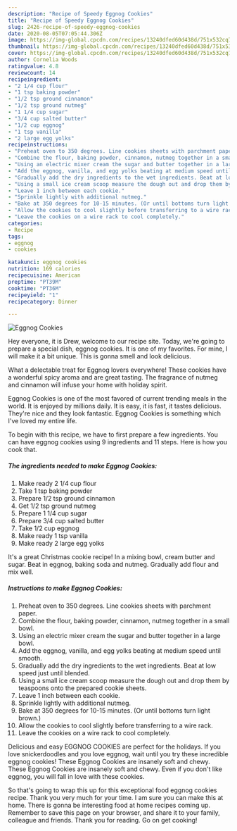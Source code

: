 ```yaml
---
description: "Recipe of Speedy Eggnog Cookies"
title: "Recipe of Speedy Eggnog Cookies"
slug: 2426-recipe-of-speedy-eggnog-cookies
date: 2020-08-05T07:05:44.306Z
image: https://img-global.cpcdn.com/recipes/13240dfed60d438d/751x532cq70/eggnog-cookies-recipe-main-photo.jpg
thumbnail: https://img-global.cpcdn.com/recipes/13240dfed60d438d/751x532cq70/eggnog-cookies-recipe-main-photo.jpg
cover: https://img-global.cpcdn.com/recipes/13240dfed60d438d/751x532cq70/eggnog-cookies-recipe-main-photo.jpg
author: Cornelia Woods
ratingvalue: 4.8
reviewcount: 14
recipeingredient:
- "2 1/4 cup flour"
- "1 tsp baking powder"
- "1/2 tsp ground cinnamon"
- "1/2 tsp ground nutmeg"
- "1 1/4 cup sugar"
- "3/4 cup salted butter"
- "1/2 cup eggnog"
- "1 tsp vanilla"
- "2 large egg yolks"
recipeinstructions:
- "Preheat oven to 350 degrees. Line cookies sheets with parchment paper."
- "Combine the flour, baking powder, cinnamon, nutmeg together in a small bowl."
- "Using an electric mixer cream the sugar and butter together in a large bowl."
- "Add the eggnog, vanilla, and egg yolks beating at medium speed until smooth."
- "Gradually add the dry ingredients to the wet ingredients. Beat at low speed just until blended."
- "Using a small ice cream scoop measure the dough out and drop them by teaspoons onto the prepared cookie sheets."
- "Leave 1 inch between each cookie."
- "Sprinkle lightly with additional nutmeg."
- "Bake at 350 degrees for 10-15 minutes. (Or until bottoms turn light brown.)"
- "Allow the cookies to cool slightly before transferring to a wire rack."
- "Leave the cookies on a wire rack to cool completely."
categories:
- Recipe
tags:
- eggnog
- cookies

katakunci: eggnog cookies 
nutrition: 169 calories
recipecuisine: American
preptime: "PT39M"
cooktime: "PT36M"
recipeyield: "1"
recipecategory: Dinner

---
```



![Eggnog Cookies](https://img-global.cpcdn.com/recipes/13240dfed60d438d/751x532cq70/eggnog-cookies-recipe-main-photo.jpg)

Hey everyone, it is Drew, welcome to our recipe site. Today, we're going to prepare a special dish, eggnog cookies. It is one of my favorites. For mine, I will make it a bit unique. This is gonna smell and look delicious.

What a delectable treat for Eggnog lovers everywhere! These cookies have a wonderful spicy aroma and are great tasting. The fragrance of nutmeg and cinnamon will infuse your home with holiday spirit.

Eggnog Cookies is one of the most favored of current trending meals in the world. It is enjoyed by millions daily. It is easy, it is fast, it tastes delicious. They're nice and they look fantastic. Eggnog Cookies is something which I've loved my entire life.


To begin with this recipe, we have to first prepare a few ingredients. You can have eggnog cookies using 9 ingredients and 11 steps. Here is how you cook that.

<!--inarticleads1-->

##### The ingredients needed to make Eggnog Cookies:

1. Make ready 2 1/4 cup flour
1. Take 1 tsp baking powder
1. Prepare 1/2 tsp ground cinnamon
1. Get 1/2 tsp ground nutmeg
1. Prepare 1 1/4 cup sugar
1. Prepare 3/4 cup salted butter
1. Take 1/2 cup eggnog
1. Make ready 1 tsp vanilla
1. Make ready 2 large egg yolks


It&#39;s a great Christmas cookie recipe! In a mixing bowl, cream butter and sugar. Beat in eggnog, baking soda and nutmeg. Gradually add flour and mix well. 

<!--inarticleads2-->

##### Instructions to make Eggnog Cookies:

1. Preheat oven to 350 degrees. Line cookies sheets with parchment paper.
1. Combine the flour, baking powder, cinnamon, nutmeg together in a small bowl.
1. Using an electric mixer cream the sugar and butter together in a large bowl.
1. Add the eggnog, vanilla, and egg yolks beating at medium speed until smooth.
1. Gradually add the dry ingredients to the wet ingredients. Beat at low speed just until blended.
1. Using a small ice cream scoop measure the dough out and drop them by teaspoons onto the prepared cookie sheets.
1. Leave 1 inch between each cookie.
1. Sprinkle lightly with additional nutmeg.
1. Bake at 350 degrees for 10-15 minutes. (Or until bottoms turn light brown.)
1. Allow the cookies to cool slightly before transferring to a wire rack.
1. Leave the cookies on a wire rack to cool completely.


Delicious and easy EGGNOG COOKIES are perfect for the holidays. If you love snickerdoodles and you love eggnog, wait until you try these incredible eggnog cookies! These Eggnog Cookies are insanely soft and chewy. These Eggnog Cookies are insanely soft and chewy. Even if you don&#39;t like eggnog, you will fall in love with these cookies. 

So that's going to wrap this up for this exceptional food eggnog cookies recipe. Thank you very much for your time. I am sure you can make this at home. There is gonna be interesting food at home recipes coming up. Remember to save this page on your browser, and share it to your family, colleague and friends. Thank you for reading. Go on get cooking!
